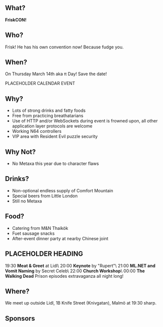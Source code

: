 ## What?

**FriskCON!**

## Who?

Frisk! He has his own convention now! Because fudge you.

## When?

On Thursday March 14th aka π Day! Save the date!

PLACEHOLDER CALENDAR EVENT

## Why?

* Lots of strong drinks and fatty foods
* Free from practicing breathatarians
* Use of HTTP and/or WebSockets during event is frowned upon, all other application layer protocols are welcome
* Working N64 controllers
* VIP area with Resident Evil puzzle security

## Why Not?

* No Metaxa this year due to character flaws

## Drinks?

* Non-optional endless supply of Comfort Mountain
* Special beers from Little London
* Still no Metaxa

## Food?

* Catering from M&N Thaikök
* Fuet sausage snacks
* After-event dinner party at nearby Chinese joint

## PLACEHOLDER HEADING

19:30 **Meat & Greet** at Lidl\\
20:00 **Keynote** by "Rupert"\\
21:00 **ML.NET and Vomit Naming** by Secret Celeb\\
22:00 **Church Workshop**\\
00:00 **The Walking Dead** Prison episodes extravaganza all night long!

## Where?

We meet up outside Lidl, 1B Knife Street (Knivgatan), Malmö at 19:30 sharp.

<div id="map"></div>

## Sponsors

